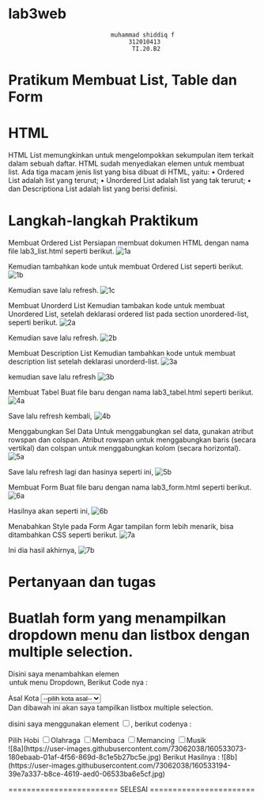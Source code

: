 # lab3web
                                 muhammad shiddiq f 
                                      312010413
                                       TI.20.B2

# Pratikum Membuat List, Table dan Form
# HTML
HTML List memungkinkan untuk mengelompokkan sekumpulan item terkait dalam sebuah daftar. HTML sudah menyediakan elemen untuk membuat list. Ada tiga macam jenis list yang bisa dibuat di HTML, yaitu: • Ordered List adalah list yang terurut; • Unordered List adalah list yang tak terurut; • dan Descriptiona List adalah list yang berisi definisi.

# Langkah-langkah Praktikum

Membuat Ordered List Persiapan membuat dokumen HTML dengan nama file lab3_list.html seperti berikut. 
![1a](https://user-images.githubusercontent.com/73062038/160141355-2ff336db-7bdb-4bbb-afb0-6c68a0f250ae.jpg)

Kemudian tambahkan kode untuk membuat Ordered List seperti berikut. 
![1b](https://user-images.githubusercontent.com/73062038/160141374-1e427a2f-8bb2-40fb-82ea-a4e25db1f49a.jpg)

Kemudian save lalu refresh. 
![1c](https://user-images.githubusercontent.com/73062038/160141399-d2c79a73-be36-420c-aa87-f8a6d6a87d4b.jpg)

Membuat Unorderd List Kemudian tambakan kode untuk membuat Unordered List, setelah deklarasi ordered list pada section unordered-list, seperti berikut. 
![2a](https://user-images.githubusercontent.com/73062038/160141433-b65b496c-df4d-4c58-8560-1eb452f3d40b.jpg)

Kemudian save lalu refresh. 
![2b](https://user-images.githubusercontent.com/73062038/160141483-db7e5cc2-6770-492f-9cf0-c2442c1f0035.jpg)

Membuat Description List Kemudian tambahkan kode untuk membuat description list setelah deklarasi unorderd-list.
![3a](https://user-images.githubusercontent.com/73062038/160141641-75fc4ca9-cd11-49e9-8d9f-ba05639b4d77.jpg)

kemudian save lalu refresh 
![3b](https://user-images.githubusercontent.com/73062038/160141663-1c96bf69-44bb-4346-a899-c400f9d89374.jpg)


Membuat Tabel Buat file baru dengan nama lab3_tabel.html seperti berikut.
![4a](https://user-images.githubusercontent.com/73062038/160142892-362189f0-f2b6-424e-b7d1-4675afd8f7ef.jpg)

Save lalu refresh kembali, 
![4b](https://user-images.githubusercontent.com/73062038/160142920-2336f3ee-2efe-4370-a259-01cc62dd6eda.jpg)

Menggabungkan Sel Data Untuk menggabungkan sel data, gunakan atribut rowspan dan colspan. Atribut rowspan untuk menggabungkan baris (secara vertikal) dan colspan untuk menggabungkan kolom (secara horizontal). 
![5a](https://user-images.githubusercontent.com/73062038/160142952-4932f109-5821-4fa0-a9c6-0e51317ee786.jpg)

Save lalu refresh lagi dan hasinya seperti ini, 
![5b](https://user-images.githubusercontent.com/73062038/160142970-e5be90c6-f116-4918-8423-a2b54dcd8e65.jpg)

Membuat Form Buat file baru dengan nama lab3_form.html seperti berikut.
 ![6a](https://user-images.githubusercontent.com/73062038/160143278-8cac29e5-bf2e-4f07-b158-4c0453bbbef3.jpg)

Hasilnya akan seperti ini, 
![6b](https://user-images.githubusercontent.com/73062038/160143319-e7cf3b5a-e111-47b1-8329-3475ab3b9b38.jpg)

Menabahkan Style pada Form Agar tampilan form lebih menarik, bisa ditambahkan CSS seperti berikut. 
![7a](https://user-images.githubusercontent.com/73062038/160143366-70379d7b-6dfa-47ff-a693-edd450526358.jpg)

Ini dia hasil akhirnya, 
![7b](https://user-images.githubusercontent.com/73062038/160143395-a713a408-7a1a-4f67-9a03-f98bb9792dfe.jpg)

# Pertanyaan dan tugas
# Buatlah form yang menampilkan dropdown menu dan listbox dengan multiple selection.
Disini saya menambahkan elemen <option> untuk menu Dropdown, Berikut Code nya :

<div>
          <label for="Asal kota">Asal Kota</label>
          <select>
            <option selected>--pilih kota asal--</option>
            <option>Cikarang</option>
            <option>Jakarta</option>
            <option>Karawang</option>
            <option>Bekasi</option>
            <option>Subang</option>
          </select>
</div>
Dan dibawah ini akan saya tampilkan listbox multiple selection.

disini saya menggunakan element <input type="Checkbox">, berikut codenya :

 <div>
          <label for="Hobi">Pilih Hobi</label>
          <input type="checkbox" name="Hobi" value="Olahraga"><label>Olahraga</label>
          <input type="checkbox" name="Hobi" value="Membaca"><label>Membaca</label>
          <input type="checkbox" name="Hobi" value="Memancing"><label>Memancing</label>
          <input type="checkbox" name="Hobi" value="Musik"><label>Musik</label>
 </div> 
  ![8a](https://user-images.githubusercontent.com/73062038/160533073-180ebaab-01af-4f56-869d-8c1e5b27bc5e.jpg)
Berikut Hasilnya :
![8b](https://user-images.githubusercontent.com/73062038/160533194-39e7a337-b8ce-4619-aed0-06533ba6e5cf.jpg)

======================== SELESAI =======================


